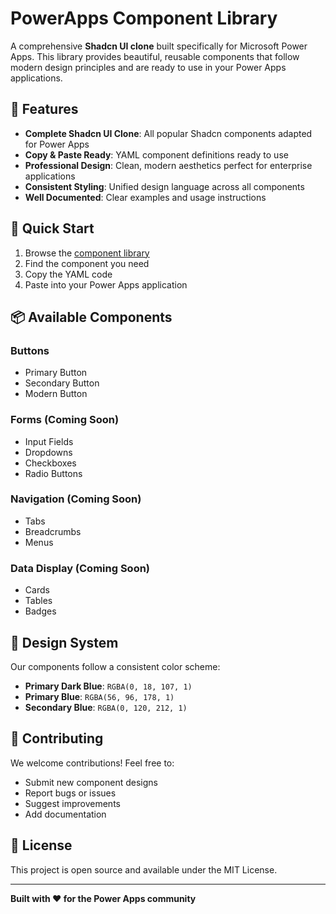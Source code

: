 # PowerApps Component Library

A comprehensive **Shadcn UI clone** built specifically for Microsoft Power Apps. This library provides beautiful, reusable components that follow modern design principles and are ready to use in your Power Apps applications.

## 🌟 Features

- **Complete Shadcn UI Clone**: All popular Shadcn components adapted for Power Apps
- **Copy & Paste Ready**: YAML component definitions ready to use
- **Professional Design**: Clean, modern aesthetics perfect for enterprise applications
- **Consistent Styling**: Unified design language across all components
- **Well Documented**: Clear examples and usage instructions

## 🚀 Quick Start

1. Browse the [component library](https://alirajwa5.github.io/PowerAppsComponents/)
2. Find the component you need
3. Copy the YAML code
4. Paste into your Power Apps application

## 📦 Available Components

### Buttons
- Primary Button
- Secondary Button  
- Modern Button

### Forms (Coming Soon)
- Input Fields
- Dropdowns
- Checkboxes
- Radio Buttons

### Navigation (Coming Soon)
- Tabs
- Breadcrumbs
- Menus

### Data Display (Coming Soon)
- Cards
- Tables
- Badges

## 🎨 Design System

Our components follow a consistent color scheme:
- **Primary Dark Blue**: `RGBA(0, 18, 107, 1)`
- **Primary Blue**: `RGBA(56, 96, 178, 1)`
- **Secondary Blue**: `RGBA(0, 120, 212, 1)`

## 🤝 Contributing

We welcome contributions! Feel free to:
- Submit new component designs
- Report bugs or issues
- Suggest improvements
- Add documentation

## 📄 License

This project is open source and available under the MIT License.

---

**Built with ❤️ for the Power Apps community**